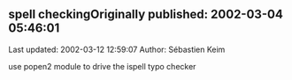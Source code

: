 ## spell checkingOriginally published: 2002-03-04 05:46:01 
Last updated: 2002-03-12 12:59:07 
Author: Sébastien Keim 
 
use popen2 module to drive the ispell typo checker